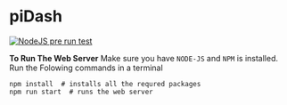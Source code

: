 # piDash
[![NodeJS pre run test](https://github.com/Notliam99/piDash/actions/workflows/webpack.yml/badge.svg)](https://github.com/Notliam99/piDash/actions/workflows/webpack.yml)

**To Run The Web Server**
Make sure you have `NODE-JS` and `NPM` is installed.
Run the Folowing commands in a terminal

```
npm install  # installs all the requred packages
npm run start  # runs the web server
```
